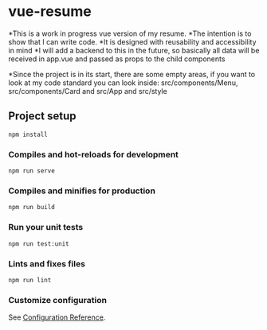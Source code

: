 # vue-resume

*This is a work in progress vue version of my resume.
*The intention is to show that I can write code.
*It is designed with reusability and accessibility in mind
*I will add a backend to this in the future, so basically all data will be received in app.vue and passed as props to the child components

*Since the project is in its start, there are some empty areas, if you want to look at my code standard you can look inside: src/components/Menu, src/components/Card and src/App and src/style

## Project setup
```
npm install
```

### Compiles and hot-reloads for development
```
npm run serve
```

### Compiles and minifies for production
```
npm run build
```

### Run your unit tests
```
npm run test:unit
```

### Lints and fixes files
```
npm run lint
```

### Customize configuration
See [Configuration Reference](https://cli.vuejs.org/config/).

